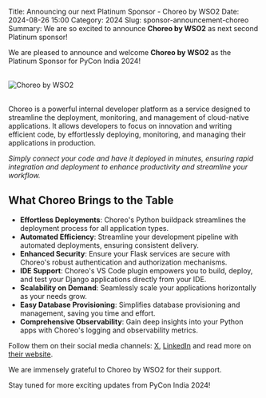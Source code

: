 Title: Announcing our next Platinum Sponsor - Choreo by WSO2
Date: 2024-08-26 15:00
Category: 2024
Slug: sponsor-announcement-choreo
Summary: We are so excited to announce **Choreo by WSO2** as next second Platinum sponsor!

We are pleased to announce and welcome **Choreo by WSO2** as the Platinum Sponsor for PyCon India 2024!

<br>
<div class="text-center">
  <a href="https://choreo.dev/" target="_blank" style="border: none; text-decoration: none;">
    <img src="{static}/images/2024/sponsor-choreo.png" alt="Choreo by WSO2" class="img-fluid responsive-image">
  </a>
</div>
<br>



Choreo is a powerful internal developer platform as a service designed to streamline the deployment, monitoring, and management of cloud-native applications. It allows developers to focus on innovation and writing efficient code, by effortlessly deploying, monitoring, and managing their applications in production. 

_Simply connect your code and have it deployed in minutes, ensuring rapid integration and deployment to enhance productivity and streamline your workflow._

## What Choreo Brings to the Table

- **Effortless Deployments**: Choreo's Python buildpack streamlines the deployment process for all application types.
- **Automated Efficiency**: Streamline your development pipeline with automated deployments, ensuring consistent delivery.
- **Enhanced Security**: Ensure your Flask services are secure with Choreo's robust authentication and authorization mechanisms.
- **IDE Support**: Choreo's VS Code plugin empowers you to build, deploy, and test your Django applications directly from your IDE.
- **Scalability on Demand**: Seamlessly scale your applications horizontally as your needs grow.
- **Easy Database Provisioning**: Simplifies database provisioning and management, saving you time and effort.
- **Comprehensive Observability**: Gain deep insights into your Python apps with Choreo's logging and observability metrics.

Follow them on their social media channels: [X](https://x.com/ChoreoDev), [LinkedIn](https://www.linkedin.com/company/wso2/posts/?feedView=all) and read more on [their website](https://choreo.dev/?utm_source=Conferen&utm_medium=link&utm_campaign=Conferen_link_pyconindia_conference_240815).

We are immensely grateful to Choreo by WSO2 for their support.

Stay tuned for more exciting updates from PyCon India 2024!
